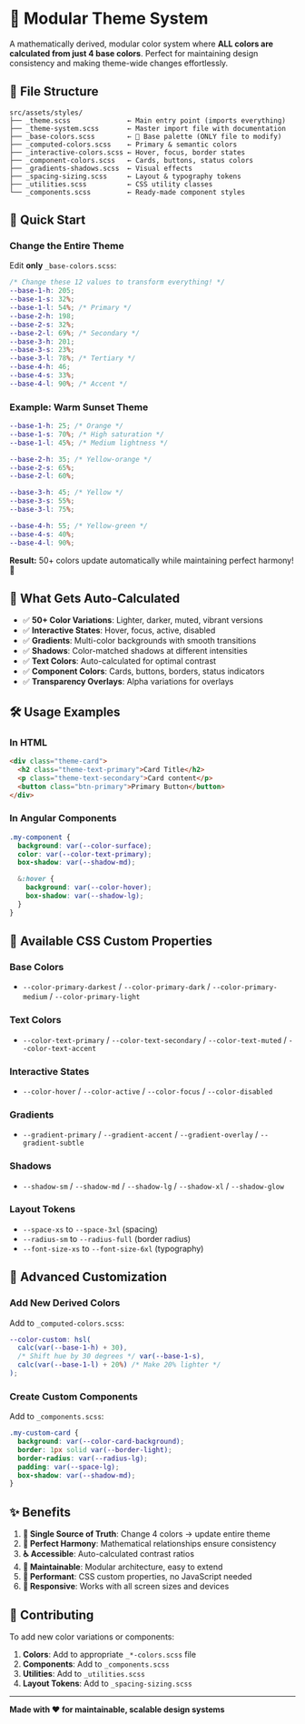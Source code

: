 # 🎨 Modular Theme System

A mathematically derived, modular color system where **ALL colors are calculated from just 4 base colors**. Perfect for maintaining design consistency and making theme-wide changes effortlessly.

## 📁 File Structure

```
src/assets/styles/
├── _theme.scss              ← Main entry point (imports everything)
├── _theme-system.scss       ← Master import file with documentation
├── _base-colors.scss        ← 🎯 Base palette (ONLY file to modify)
├── _computed-colors.scss    ← Primary & semantic colors
├── _interactive-colors.scss ← Hover, focus, border states
├── _component-colors.scss   ← Cards, buttons, status colors
├── _gradients-shadows.scss  ← Visual effects
├── _spacing-sizing.scss     ← Layout & typography tokens
├── _utilities.scss          ← CSS utility classes
└── _components.scss         ← Ready-made component styles
```

## 🚀 Quick Start

### Change the Entire Theme

Edit **only** `_base-colors.scss`:

```scss
/* Change these 12 values to transform everything! */
--base-1-h: 205;
--base-1-s: 32%;
--base-1-l: 54%; /* Primary */
--base-2-h: 198;
--base-2-s: 32%;
--base-2-l: 69%; /* Secondary */
--base-3-h: 201;
--base-3-s: 23%;
--base-3-l: 78%; /* Tertiary */
--base-4-h: 46;
--base-4-s: 33%;
--base-4-l: 90%; /* Accent */
```

### Example: Warm Sunset Theme

```scss
--base-1-h: 25; /* Orange */
--base-1-s: 70%; /* High saturation */
--base-1-l: 45%; /* Medium lightness */

--base-2-h: 35; /* Yellow-orange */
--base-2-s: 65%;
--base-2-l: 60%;

--base-3-h: 45; /* Yellow */
--base-3-s: 55%;
--base-3-l: 75%;

--base-4-h: 55; /* Yellow-green */
--base-4-s: 40%;
--base-4-l: 90%;
```

**Result:** 50+ colors update automatically while maintaining perfect harmony! 🎉

## 🎯 What Gets Auto-Calculated

- ✅ **50+ Color Variations**: Lighter, darker, muted, vibrant versions
- ✅ **Interactive States**: Hover, focus, active, disabled
- ✅ **Gradients**: Multi-color backgrounds with smooth transitions
- ✅ **Shadows**: Color-matched shadows at different intensities
- ✅ **Text Colors**: Auto-calculated for optimal contrast
- ✅ **Component Colors**: Cards, buttons, borders, status indicators
- ✅ **Transparency Overlays**: Alpha variations for overlays

## 🛠️ Usage Examples

### In HTML

```html
<div class="theme-card">
  <h2 class="theme-text-primary">Card Title</h2>
  <p class="theme-text-secondary">Card content</p>
  <button class="btn-primary">Primary Button</button>
</div>
```

### In Angular Components

```scss
.my-component {
  background: var(--color-surface);
  color: var(--color-text-primary);
  box-shadow: var(--shadow-md);

  &:hover {
    background: var(--color-hover);
    box-shadow: var(--shadow-lg);
  }
}
```

## 🎨 Available CSS Custom Properties

### Base Colors

- `--color-primary-darkest` / `--color-primary-dark` / `--color-primary-medium` / `--color-primary-light`

### Text Colors

- `--color-text-primary` / `--color-text-secondary` / `--color-text-muted` / `--color-text-accent`

### Interactive States

- `--color-hover` / `--color-active` / `--color-focus` / `--color-disabled`

### Gradients

- `--gradient-primary` / `--gradient-accent` / `--gradient-overlay` / `--gradient-subtle`

### Shadows

- `--shadow-sm` / `--shadow-md` / `--shadow-lg` / `--shadow-xl` / `--shadow-glow`

### Layout Tokens

- `--space-xs` to `--space-3xl` (spacing)
- `--radius-sm` to `--radius-full` (border radius)
- `--font-size-xs` to `--font-size-6xl` (typography)

## 🔧 Advanced Customization

### Add New Derived Colors

Add to `_computed-colors.scss`:

```scss
--color-custom: hsl(
  calc(var(--base-1-h) + 30),
  /* Shift hue by 30 degrees */ var(--base-1-s),
  calc(var(--base-1-l) + 20%) /* Make 20% lighter */
);
```

### Create Custom Components

Add to `_components.scss`:

```scss
.my-custom-card {
  background: var(--color-card-background);
  border: 1px solid var(--border-light);
  border-radius: var(--radius-lg);
  padding: var(--space-lg);
  box-shadow: var(--shadow-md);
}
```

## ✨ Benefits

1. **🎯 Single Source of Truth**: Change 4 colors → update entire theme
2. **🎨 Perfect Harmony**: Mathematical relationships ensure consistency
3. **♿ Accessible**: Auto-calculated contrast ratios
4. **🔧 Maintainable**: Modular architecture, easy to extend
5. **🚀 Performant**: CSS custom properties, no JavaScript needed
6. **📱 Responsive**: Works with all screen sizes and devices

## 🤝 Contributing

To add new color variations or components:

1. **Colors**: Add to appropriate `_*-colors.scss` file
2. **Components**: Add to `_components.scss`
3. **Utilities**: Add to `_utilities.scss`
4. **Layout Tokens**: Add to `_spacing-sizing.scss`

---

**Made with ❤️ for maintainable, scalable design systems**
